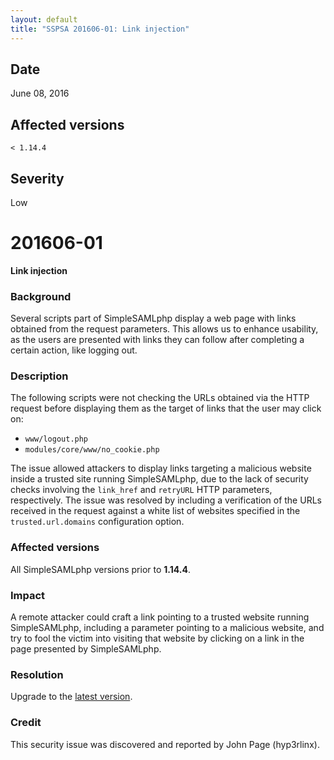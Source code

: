 ```yaml
---
layout: default
title: "SSPSA 201606-01: Link injection"
---
```


<aside><div class="sidebar-warning right">
<h2>Date</h2>
June 08, 2016
<h2>Affected versions</h2>
<code>&lt; 1.14.4</code>
<h2>Severity</h2>
Low
</div></aside>

# 201606-01

**Link injection**

### Background

Several scripts part of SimpleSAMLphp display a web page with links obtained from the request parameters.
This allows us to enhance usability, as the users are presented with links they can follow after completing a certain
action, like logging out.

### Description

The following scripts were not checking the URLs obtained via the HTTP request before displaying them as the target of
links that the user may click on:

* `www/logout.php`
* `modules/core/www/no_cookie.php`

The issue allowed attackers to display links targeting a malicious website inside a trusted site running SimpleSAMLphp,
due to the lack of security checks involving the `link_href` and `retryURL` HTTP parameters, respectively.
The issue was resolved by including a verification of the URLs received in the request against a white list of
websites specified in the `trusted.url.domains` configuration option.

### Affected versions

All SimpleSAMLphp versions prior to **1.14.4**.

### Impact

A remote attacker could craft a link pointing to a trusted website running SimpleSAMLphp, including a parameter pointing
to a malicious website, and try to fool the victim into visiting that website by clicking on a link in the page
presented by SimpleSAMLphp.

### Resolution

Upgrade to the [latest version](/download).

### Credit

This security issue was discovered and reported by John Page (hyp3rlinx).

